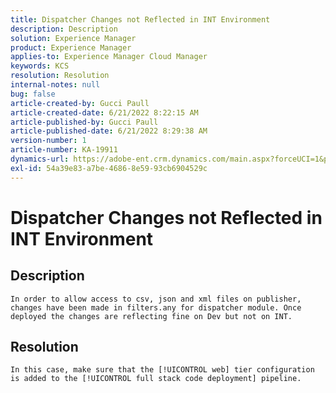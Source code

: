 ```yaml
---
title: Dispatcher Changes not Reflected in INT Environment
description: Description
solution: Experience Manager
product: Experience Manager
applies-to: Experience Manager Cloud Manager
keywords: KCS
resolution: Resolution
internal-notes: null
bug: false
article-created-by: Gucci Paull
article-created-date: 6/21/2022 8:22:15 AM
article-published-by: Gucci Paull
article-published-date: 6/21/2022 8:29:38 AM
version-number: 1
article-number: KA-19911
dynamics-url: https://adobe-ent.crm.dynamics.com/main.aspx?forceUCI=1&pagetype=entityrecord&etn=knowledgearticle&id=0a385a3e-3bf1-ec11-bb3d-6045bd015716
exl-id: 54a39e83-a7be-4686-8e59-93cb6904529c
---
```

# Dispatcher Changes not Reflected in INT Environment

## Description


`In order to allow access to csv, json and xml files on publisher, changes have been made in filters.any for dispatcher module. Once deployed the changes are reflecting fine on Dev but not on INT.`


## Resolution


`In this case, make sure that the [!UICONTROL web] tier configuration is added to the [!UICONTROL full stack code deployment] pipeline.`
